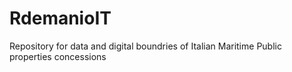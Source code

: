 # RdemanioIT
Repository for data and digital boundries of Italian Maritime Public properties concessions
